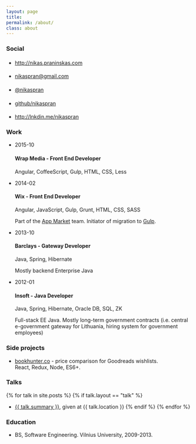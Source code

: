 ```yaml
---
layout: page
title:
permalink: /about/
class: about
---
```


### Social

<ul class="social">
	<li class="blog">
		<h4 class="fa fa-globe"></h4>
		<a href="http://nikas.praninskas.com">http://nikas.praninskas.com</a>
	</li>
	<li class="email">
		<h4 class="fa fa-envelope"></h4>
		<a href="mailto:nikaspran@gmail.com">nikaspran@gmail.com</a>
	</li>
	<li class="twitter">
		<h4 class="fa fa-twitter"></h4>
		<a href="https://twitter.com/nikaspran">@nikaspran</a>
	</li>
	<li class="github">
		<h4 class="fa fa-github"></h4>
		<a href="https://github.com/nikaspran">github/nikaspran</a>
	</li>
	<li class="linkedin">
		<h4 class="fa fa-linkedin"></h4>
		<a href="https://lt.linkedin.com/pub/nikas-praninskas/50/543/48b">http://lnkdin.me/nikaspran</a>
	</li>
</ul>

### Work

<ul class="timeline">
	<li data-duration="Ongoing" class="wrap ongoing">
		<span class="start" data-end="Now">2015-10</span>
		<h4>Wrap Media - Front End Developer</h4>
		<p>Angular, CoffeeScript, Gulp, HTML, CSS, Less</p>
		<p></p>
	</li>
	<li data-duration="1 year & 9 months" class="wix">
		<span class="start" data-end="2015-10">2014-02</span>
		<h4>Wix - Front End Developer</h4>
		<p>Angular, JavaScript, Gulp, Grunt, HTML, CSS, SASS</p>
		<p>Part of the <a href="http://www.wix.com/app-market/">App Market</a>
		team. Initiator of migration to <a href="https://github.com/wix/wix-gulpfile">Gulp</a>.
		</p>
	</li>
	<li data-duration="5 months" class="barclays">
		<span class="start" data-end="2014-02">2013-10</span>
		<h4>Barclays - Gateway Developer</h4>
		<p>Java, Spring, Hibernate</p>
		<p>Mostly backend Enterprise Java</p>
	</li>
	<li data-duration="1 year & 9 months" class="insoft">
		<span class="start" data-end="2013-09">2012-01</span>
		<h4>Insoft - Java Developer</h4>
		<p>Java, Spring, Hibernate, Oracle DB, SQL, ZK</p>
		<p>Full-stack EE Java. Mostly long-term government contracts (i.e. central
		e-government gateway for Lithuania, hiring system for government employees)</p>
	</li>
</ul>

### Side projects

* [bookhunter.co](http://www.bookhunter.co) - price comparison for Goodreads wishlists.
<br/> React, Redux, Node, ES6+.

### Talks

{% for talk in site.posts %}
	{% if talk.layout == "talk" %}
* [{{ talk.summary }}]({{talk.url}}), given at {{ talk.location }}
	{% endif %}
{% endfor %}

### Education

* BS, Software Engineering. Vilnius University, 2009-2013.
